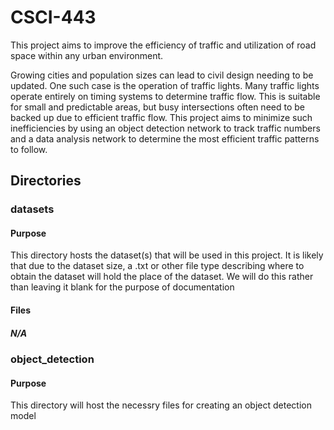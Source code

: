 # CSCI-443
This project aims to improve the efficiency of traffic and utilization of road space within any urban environment.

Growing cities and population sizes can lead to civil design needing to be updated. One such case is the operation of traffic lights. Many traffic lights operate entirely on timing systems to determine traffic flow. This is suitable for small and predictable areas, but busy intersections often need to be backed up due to efficient traffic flow. This project aims to minimize such inefficiencies by using an object detection network to track traffic numbers and a data analysis network to determine the most efficient traffic patterns to follow.

## Directories

### datasets
#### Purpose
This directory hosts the dataset(s) that will be used in this project. It is likely that due to the dataset size, a .txt or other file type describing where to obtain the dataset will hold the place of the dataset. We will do this rather than leaving it blank for the purpose of documentation
#### Files
##### N/A

### object_detection
#### Purpose
This directory will host the necessry files for creating an object detection model

